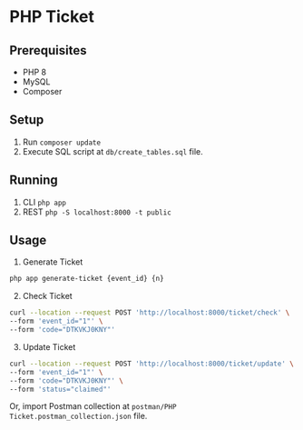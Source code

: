 # PHP Ticket

## Prerequisites
* PHP 8
* MySQL
* Composer

## Setup
1. Run ``composer update``
2. Execute SQL script at ``db/create_tables.sql`` file.

## Running
1. CLI ``php app``
2. REST ``php -S localhost:8000 -t public``

## Usage
1. Generate Ticket
```bash
php app generate-ticket {event_id} {n}
```

2. Check Ticket
```bash
curl --location --request POST 'http://localhost:8000/ticket/check' \
--form 'event_id="1"' \
--form 'code="DTKVKJ0KNY"'
```

3. Update Ticket
```bash
curl --location --request POST 'http://localhost:8000/ticket/update' \
--form 'event_id="1"' \
--form 'code="DTKVKJ0KNY"' \
--form 'status="claimed"'
```

Or, import Postman collection at ``postman/PHP Ticket.postman_collection.json`` file.